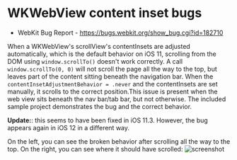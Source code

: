 #  WKWebView content inset bugs

- WebKit Bug Report - https://bugs.webkit.org/show_bug.cgi?id=182710

When a WKWebView's scrollView's contentInsets are adjusted automatically, which is the default behavior on iOS 11, scrolling from the DOM using `window.scrollTo()` doesn't work correctly. A call `window.scrollTo(0, 0)` will not scroll the page all the way to the top, but leaves part of the content sitting beneath the navigation bar. When the `contentInsetAdjustmentBehavior = .never` and the contentInsets are set manually, it scrolls to the correct position.This issue is present when the web view sits beneath the nav bar/tab bar, but not otherwise. The included sample project demonstrates the bug and the correct behavior.

**Update:**: this seems to have been fixed in iOS 11.3. However, the bug appears again in iOS 12 in a different way.

On the left, you can see the broken behavior after scrolling all the way to the top. On the right, you can see where it should have scrolled:
![screenshot](https://github.com/zachwaugh/wkwebview-bugs/raw/master/Screenshots/scroll-to-content-inset.png)
